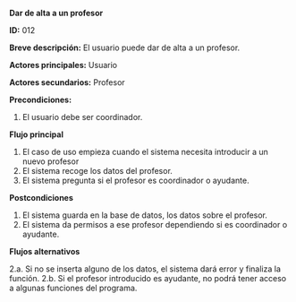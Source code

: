 **Dar de alta a un profesor**

**ID:** 012

**Breve descripción:** El usuario puede dar de alta a un profesor.

**Actores principales:** Usuario

**Actores secundarios:** Profesor

**Precondiciones:**

1. El usuario debe ser coordinador.

**Flujo principal**

1. El caso de uso empieza cuando el sistema necesita introducir a un nuevo profesor
2. El sistema recoge los datos del profesor.
3. El sistema pregunta si el profesor es coordinador o ayudante.

**Postcondiciones**

1. El sistema guarda en la base de datos, los datos sobre el profesor.
2. El sistema da permisos a ese profesor dependiendo si es coordinador o ayudante.

**Flujos alternativos**

2.a. Si no se inserta alguno de los datos, el sistema dará error y finaliza la función.
2.b. Si el profesor introducido es ayudante, no podrá tener acceso a algunas funciones del programa.
